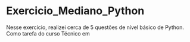 # Exercicio_Mediano_Python
Nesse exercício, realizei cerca de 5 questões de nível básico de Python. Como tarefa do curso Técnico em 
